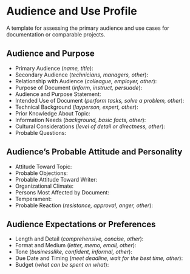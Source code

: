 # Audience and Use Profile

A template for assessing the primary audience and use cases for documentation or comparable projects.


## Audience and Purpose

* Primary Audience (*name, title*):
* Secondary Audience (*technicians, managers, other*):
* Relationship with Audience (*colleague, employer, other*):
* Purpose of Document (*inform, instruct, persuade*):
* Audience and Purpose Statement:
* Intended Use of Document (*perform tasks, solve a problem, other*):
* Technical Background (*layperson, expert, other*):
* Prior Knowledge About Topic:
* Information Needs (*background, basic facts, other*):
* Cultural Considerations (*level of detail or directness, other*):
* Probable Questions:


## Audience’s Probable Attitude and Personality

* Attitude Toward Topic:
* Probable Objections:
* Probable Attitude Toward Writer:
* Organizational Climate:
* Persons Most Affected by Document:
* Temperament:
* Probable Reaction (*resistance, approval, anger, other*):


## Audience Expectations or Preferences

* Length and Detail (*comprehensive, concise, other*):
* Format and Medium (*letter, memo, email, other*):
* Tone (*businesslike, confident, informal, other*):
* Due Date and Timing (*meet deadline, wait for the best time, other*):
* Budget (*what can be spent on what*):
